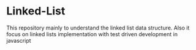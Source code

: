 # Linked-List
This repository mainly to understand the linked list data structure.
Also it focus on linked lists implementation with test driven development in javascript

